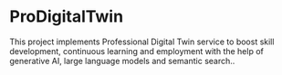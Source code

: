 # ProDigitalTwin
This project implements Professional Digital Twin service to boost skill development, continuous learning and employment with the help of generative AI, large language models and semantic search..
